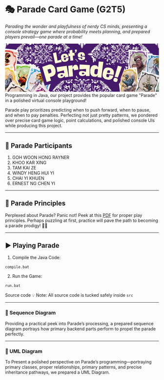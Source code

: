 # 🎭 Parade Card Game (G2T5)

*Parading the wonder and playfulness of nerdy CS minds, presenting a console strategy game where probability meets planning, and prepared players prevail—one parade at a time!*

![App Screenshot](images/parade_banner.png)
Programming in Java, our project provides the popular card game "Parade" in a polished virtual console playground!

Parade play prioritizes predicting when to push forward, when to pause, and when to pay penalties. Perfecting not just pretty patterns, we pondered over precise card game logic, point calculations, and polished console UIs while producing this project.  

---

## 👥 Parade Participants

1. GOH WOON HONG RAYNER
2. KHOO KAR XING
3. TAM KAI ZE
4. WINDY HENG HUI YI
5. CHAI YI KHUEN
6. ERNEST NG CHEN YI

---

## 📜 Parade Principles

Perplexed about Parade? Panic not! Peek at this [PDF](https://cdn.1j1ju.com/medias/8f/7e/8f-parade-rulebook.pdf) for proper play principles.
Perhaps puzzling at first, practice will pave the path to becoming a parade prodigy! 🎪✨  

---

## ▶️ Playing Parade

1. Compile the Java Code:

```bash
compile.bat
```
2. Run the Game:

```bash
run.bat
```

Source code
💡 Note: All source code is tucked safely inside `src`

---

### 🔁 Sequence Diagram
Providing a practical peek into Parade’s processing, a prepared sequence diagram portrays how primary backend parts perform to propel the parade perfectly.

---

### 🧱 UML Diagram
To Present a polished perspective on Parade’s programming—portraying primary classes, proper relationships, primary patterns, and precise inheritance pathways, we prepared a UML Diagram.

